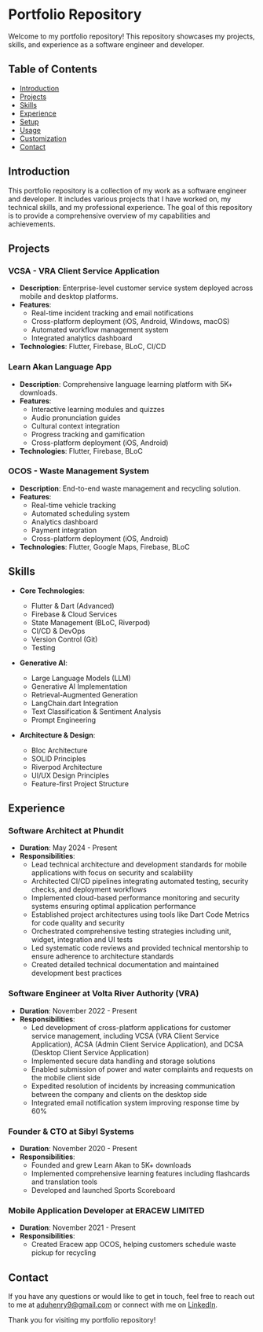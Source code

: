 # Portfolio Repository

Welcome to my portfolio repository! This repository showcases my projects, skills, and experience as a software engineer and developer.

## Table of Contents

- [Introduction](#introduction)
- [Projects](#projects)
- [Skills](#skills)
- [Experience](#experience)
- [Setup](#setup)
- [Usage](#usage)
- [Customization](#customization)
- [Contact](#contact)

## Introduction

This portfolio repository is a collection of my work as a software engineer and developer. It includes various projects that I have worked on, my technical skills, and my professional experience. The goal of this repository is to provide a comprehensive overview of my capabilities and achievements.

## Projects

### VCSA - VRA Client Service Application

- **Description**: Enterprise-level customer service system deployed across mobile and desktop platforms.
- **Features**:
  - Real-time incident tracking and email notifications
  - Cross-platform deployment (iOS, Android, Windows, macOS)
  - Automated workflow management system
  - Integrated analytics dashboard
- **Technologies**: Flutter, Firebase, BLoC, CI/CD

### Learn Akan Language App

- **Description**: Comprehensive language learning platform with 5K+ downloads.
- **Features**:
  - Interactive learning modules and quizzes
  - Audio pronunciation guides
  - Cultural context integration
  - Progress tracking and gamification
  - Cross-platform deployment (iOS, Android)
- **Technologies**: Flutter, Firebase, BLoC

### OCOS - Waste Management System

- **Description**: End-to-end waste management and recycling solution.
- **Features**:
  - Real-time vehicle tracking
  - Automated scheduling system
  - Analytics dashboard
  - Payment integration
  - Cross-platform deployment (iOS, Android)
- **Technologies**: Flutter, Google Maps, Firebase, BLoC

## Skills

- **Core Technologies**:
  - Flutter & Dart (Advanced)
  - Firebase & Cloud Services
  - State Management (BLoC, Riverpod)
  - CI/CD & DevOps
  - Version Control (Git)
  - Testing

- **Generative AI**:
  - Large Language Models (LLM)
  - Generative AI Implementation
  - Retrieval-Augmented Generation
  - LangChain.dart Integration
  - Text Classification & Sentiment Analysis
  - Prompt Engineering

- **Architecture & Design**:
  - Bloc Architecture
  - SOLID Principles
  - Riverpod Architecture
  - UI/UX Design Principles
  - Feature-first Project Structure

## Experience

### Software Architect at Phundit

- **Duration**: May 2024 - Present
- **Responsibilities**:
  - Lead technical architecture and development standards for mobile applications with focus on security and scalability
  - Architected CI/CD pipelines integrating automated testing, security checks, and deployment workflows
  - Implemented cloud-based performance monitoring and security systems ensuring optimal application performance
  - Established project architectures using tools like Dart Code Metrics for code quality and security
  - Orchestrated comprehensive testing strategies including unit, widget, integration and UI tests
  - Led systematic code reviews and provided technical mentorship to ensure adherence to architecture standards
  - Created detailed technical documentation and maintained development best practices

### Software Engineer at Volta River Authority (VRA)

- **Duration**: November 2022 - Present
- **Responsibilities**:
  - Led development of cross-platform applications for customer service management, including VCSA (VRA Client Service Application), ACSA (Admin Client Service Application), and DCSA (Desktop Client Service Application)
  - Implemented secure data handling and storage solutions
  - Enabled submission of power and water complaints and requests on the mobile client side
  - Expedited resolution of incidents by increasing communication between the company and clients on the desktop side
  - Integrated email notification system improving response time by 60%

### Founder & CTO at Sibyl Systems

- **Duration**: November 2020 - Present
- **Responsibilities**:
  - Founded and grew Learn Akan to 5K+ downloads
  - Implemented comprehensive learning features including flashcards and translation tools
  - Developed and launched Sports Scoreboard

### Mobile Application Developer at ERACEW LIMITED

- **Duration**: November 2021 - Present
- **Responsibilities**:
  - Created Eracew app OCOS, helping customers schedule waste pickup for recycling

## Contact

If you have any questions or would like to get in touch, feel free to reach out to me at [aduhenry9@gmail.com](mailto:aduhenry9@gmail.com) or connect with me on [LinkedIn](https://www.linkedin.com/in/henry-adu-17b453200).

Thank you for visiting my portfolio repository!
